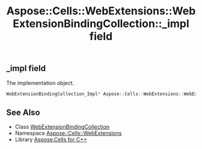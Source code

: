﻿---
title: Aspose::Cells::WebExtensions::WebExtensionBindingCollection::_impl field
linktitle: _impl
second_title: Aspose.Cells for C++ API Reference
description: 'Aspose::Cells::WebExtensions::WebExtensionBindingCollection::_impl field. The implementation object in C++.'
type: docs
weight: 900
url: /cpp/aspose.cells.webextensions/webextensionbindingcollection/_impl/
---
## _impl field


The implementation object.

```cpp
WebExtensionBindingCollection_Impl* Aspose::Cells::WebExtensions::WebExtensionBindingCollection::_impl
```

## See Also

* Class [WebExtensionBindingCollection](../)
* Namespace [Aspose::Cells::WebExtensions](../../)
* Library [Aspose.Cells for C++](../../../)

